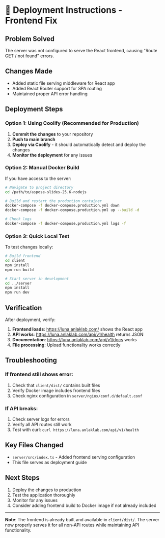 # 🔧 Deployment Instructions - Frontend Fix

## Problem Solved
The server was not configured to serve the React frontend, causing "Route GET / not found" errors.

## Changes Made
- Added static file serving middleware for React app
- Added React Router support for SPA routing
- Maintained proper API error handling

## Deployment Steps

### Option 1: Using Coolify (Recommended for Production)
1. **Commit the changes** to your repository
2. **Push to main branch**
3. **Deploy via Coolify** - it should automatically detect and deploy the changes
4. **Monitor the deployment** for any issues

### Option 2: Manual Docker Build
If you have access to the server:

```bash
# Navigate to project directory
cd /path/to/aspose-slides-25.6-nodejs

# Build and restart the production container
docker-compose -f docker-compose.production.yml down
docker-compose -f docker-compose.production.yml up --build -d

# Check logs
docker-compose -f docker-compose.production.yml logs -f
```

### Option 3: Quick Local Test
To test changes locally:

```bash
# Build frontend
cd client
npm install
npm run build

# Start server in development
cd ../server
npm install
npm run dev
```

## Verification
After deployment, verify:
1. **Frontend loads**: https://luna.anlaklab.com/ shows the React app
2. **API works**: https://luna.anlaklab.com/api/v1/health returns JSON
3. **Documentation**: https://luna.anlaklab.com/api/v1/docs works
4. **File processing**: Upload functionality works correctly

## Troubleshooting

### If frontend still shows error:
1. Check that `client/dist/` contains built files
2. Verify Docker image includes frontend files
3. Check nginx configuration in `server/nginx/conf.d/default.conf`

### If API breaks:
1. Check server logs for errors
2. Verify all API routes still work
3. Test with curl: `curl https://luna.anlaklab.com/api/v1/health`

## Key Files Changed
- `server/src/index.ts` - Added frontend serving configuration
- This file serves as deployment guide

## Next Steps
1. Deploy the changes to production
2. Test the application thoroughly
3. Monitor for any issues
4. Consider adding frontend build to Docker image if not already included

---
**Note**: The frontend is already built and available in `client/dist/`. The server now properly serves it for all non-API routes while maintaining API functionality. 